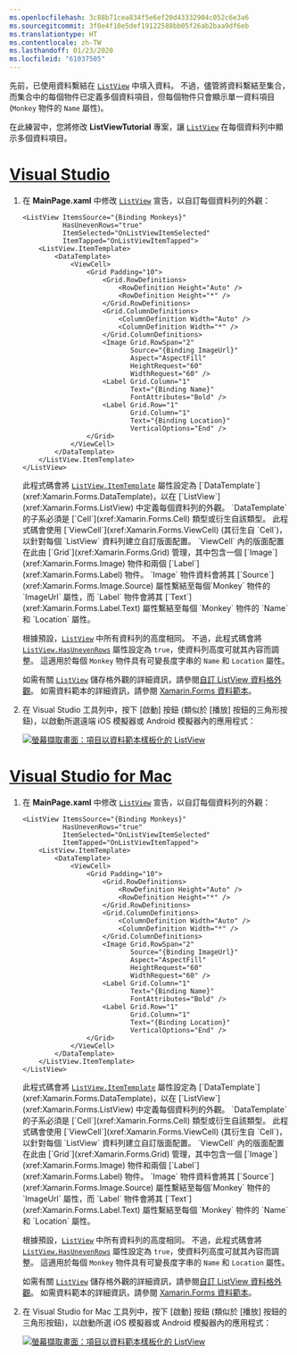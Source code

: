 ```yaml
---
ms.openlocfilehash: 3c88b71cea834f5e6ef20d43332904c052c6e3a6
ms.sourcegitcommit: 3f0e4f10e5def19122588bb05f26ab2baa9df6eb
ms.translationtype: HT
ms.contentlocale: zh-TW
ms.lasthandoff: 01/23/2020
ms.locfileid: "61037505"
---
```

先前，已使用資料繫結在 [`ListView`](xref:Xamarin.Forms.ListView) 中填入資料。 不過，儘管將資料繫結至集合，而集合中的每個物件已定義多個資料項目，但每個物件只會顯示單一資料項目 (`Monkey` 物件的 `Name` 屬性)。

在此練習中，您將修改 **ListViewTutorial** 專案，讓 [`ListView`](xref:Xamarin.Forms.ListView) 在每個資料列中顯示多個資料項目。

# <a name="visual-studiotabvswin"></a>[Visual Studio](#tab/vswin)

1. 在 **MainPage.xaml** 中修改 [`ListView`](xref:Xamarin.Forms.Image) 宣告，以自訂每個資料列的外觀：

    ```xaml
    <ListView ItemsSource="{Binding Monkeys}"
              HasUnevenRows="true"
              ItemSelected="OnListViewItemSelected"
              ItemTapped="OnListViewItemTapped">
        <ListView.ItemTemplate>
            <DataTemplate>
                <ViewCell>
                    <Grid Padding="10">
                        <Grid.RowDefinitions>
                            <RowDefinition Height="Auto" />
                            <RowDefinition Height="*" />
                        </Grid.RowDefinitions>
                        <Grid.ColumnDefinitions>
                            <ColumnDefinition Width="Auto" />
                            <ColumnDefinition Width="*" />
                        </Grid.ColumnDefinitions>
                        <Image Grid.RowSpan="2"
                               Source="{Binding ImageUrl}"
                               Aspect="AspectFill"
                               HeightRequest="60"
                               WidthRequest="60" />
                        <Label Grid.Column="1"
                               Text="{Binding Name}"
                               FontAttributes="Bold" />
                        <Label Grid.Row="1"
                               Grid.Column="1"
                               Text="{Binding Location}"
                               VerticalOptions="End" />
                    </Grid>
                </ViewCell>
            </DataTemplate>
        </ListView.ItemTemplate>
    </ListView>
    ```

    此程式碼會將 [`ListView.ItemTemplate`](xref:Xamarin.Forms.ItemsView`1.ItemTemplate) 屬性設定為 [`DataTemplate`](xref:Xamarin.Forms.DataTemplate)，以在 [`ListView`](xref:Xamarin.Forms.ListView) 中定義每個資料列的外觀。 `DataTemplate` 的子系必須是 [`Cell`](xref:Xamarin.Forms.Cell) 類型或衍生自該類型。 此程式碼會使用 [`ViewCell`](xref:Xamarin.Forms.ViewCell) (其衍生自 `Cell`)，以針對每個 `ListView` 資料列建立自訂版面配置。 `ViewCell` 內的版面配置在此由 [`Grid`](xref:Xamarin.Forms.Grid) 管理，其中包含一個 [`Image`](xref:Xamarin.Forms.Image) 物件和兩個 [`Label`](xref:Xamarin.Forms.Label) 物件。 `Image` 物件資料會將其 [`Source`](xref:Xamarin.Forms.Image.Source) 屬性繫結至每個`Monkey` 物件的 `ImageUrl` 屬性，而 `Label` 物件會將其 [`Text`](xref:Xamarin.Forms.Label.Text) 屬性繫結至每個 `Monkey` 物件的 `Name` 和 `Location` 屬性。

    根據預設，[`ListView`](xref:Xamarin.Forms.ListView) 中所有資料列的高度相同。 不過，此程式碼會將 [`ListView.HasUnevenRows`](xref:Xamarin.Forms.ListView.HasUnevenRows) 屬性設定為 `true`，使資料列高度可就其內容而調整。 這適用於每個 `Monkey` 物件具有可變長度字串的 `Name` 和 `Location` 屬性。

    如需有關 [`ListView`](xref:Xamarin.Forms.ListView) 儲存格外觀的詳細資訊，請參閱[自訂 ListView 資料格外觀](~/xamarin-forms/user-interface/listview/customizing-cell-appearance.md)。 如需資料範本的詳細資訊，請參閱 [Xamarin.Forms 資料範本](~/xamarin-forms/app-fundamentals/templates/data-templates/index.md)。

1. 在 Visual Studio 工具列中，按下 [啟動]  按鈕 (類似於 [播放] 按鈕的三角形按鈕)，以啟動所選遠端 iOS 模擬器或 Android 模擬器內的應用程式：

    [![螢幕擷取畫面：項目以資料範本樣板化的 ListView](../images/customize-cell-appearance.png "顯示樣板化資料的 ListView")](../images/customize-cell-appearance-large.png#lightbox "顯示樣板化資料的 ListView")

# <a name="visual-studio-for-mactabvsmac"></a>[Visual Studio for Mac](#tab/vsmac)

1. 在 **MainPage.xaml** 中修改 [`ListView`](xref:Xamarin.Forms.Image) 宣告，以自訂每個資料列的外觀：

    ```xaml
    <ListView ItemsSource="{Binding Monkeys}"
              HasUnevenRows="true"
              ItemSelected="OnListViewItemSelected"
              ItemTapped="OnListViewItemTapped">
        <ListView.ItemTemplate>
            <DataTemplate>
                <ViewCell>
                    <Grid Padding="10">
                        <Grid.RowDefinitions>
                            <RowDefinition Height="Auto" />
                            <RowDefinition Height="*" />
                        </Grid.RowDefinitions>
                        <Grid.ColumnDefinitions>
                            <ColumnDefinition Width="Auto" />
                            <ColumnDefinition Width="*" />
                        </Grid.ColumnDefinitions>
                        <Image Grid.RowSpan="2"
                               Source="{Binding ImageUrl}"
                               Aspect="AspectFill"
                               HeightRequest="60"
                               WidthRequest="60" />
                        <Label Grid.Column="1"
                               Text="{Binding Name}"
                               FontAttributes="Bold" />
                        <Label Grid.Row="1"
                               Grid.Column="1"
                               Text="{Binding Location}"
                               VerticalOptions="End" />
                    </Grid>
                </ViewCell>
            </DataTemplate>
        </ListView.ItemTemplate>
    </ListView>
    ```

    此程式碼會將 [`ListView.ItemTemplate`](xref:Xamarin.Forms.ItemsView`1.ItemTemplate) 屬性設定為 [`DataTemplate`](xref:Xamarin.Forms.DataTemplate)，以在 [`ListView`](xref:Xamarin.Forms.ListView) 中定義每個資料列的外觀。 `DataTemplate` 的子系必須是 [`Cell`](xref:Xamarin.Forms.Cell) 類型或衍生自該類型。 此程式碼會使用 [`ViewCell`](xref:Xamarin.Forms.ViewCell) (其衍生自 `Cell`)，以針對每個 `ListView` 資料列建立自訂版面配置。 `ViewCell` 內的版面配置在此由 [`Grid`](xref:Xamarin.Forms.Grid) 管理，其中包含一個 [`Image`](xref:Xamarin.Forms.Image) 物件和兩個 [`Label`](xref:Xamarin.Forms.Label) 物件。 `Image` 物件資料會將其 [`Source`](xref:Xamarin.Forms.Image.Source) 屬性繫結至每個`Monkey` 物件的 `ImageUrl` 屬性，而 `Label` 物件會將其 [`Text`](xref:Xamarin.Forms.Label.Text) 屬性繫結至每個 `Monkey` 物件的 `Name` 和 `Location` 屬性。

    根據預設，[`ListView`](xref:Xamarin.Forms.ListView) 中所有資料列的高度相同。 不過，此程式碼會將 [`ListView.HasUnevenRows`](xref:Xamarin.Forms.ListView.HasUnevenRows) 屬性設定為 `true`，使資料列高度可就其內容而調整。 這適用於每個 `Monkey` 物件具有可變長度字串的 `Name` 和 `Location` 屬性。

    如需有關 [`ListView`](xref:Xamarin.Forms.ListView) 儲存格外觀的詳細資訊，請參閱[自訂 ListView 資料格外觀](~/xamarin-forms/user-interface/listview/customizing-cell-appearance.md)。 如需資料範本的詳細資訊，請參閱 [Xamarin.Forms 資料範本](~/xamarin-forms/app-fundamentals/templates/data-templates/index.md)。

1. 在 Visual Studio for Mac 工具列中，按下 [啟動]  按鈕 (類似於 [播放] 按鈕的三角形按鈕)，以啟動所選 iOS 模擬器或 Android 模擬器內的應用程式：

    [![螢幕擷取畫面：項目以資料範本樣板化的 ListView](../images/customize-cell-appearance.png "顯示樣板化資料的 ListView")](../images/customize-cell-appearance-large.png#lightbox "顯示樣板化資料的 ListView")
